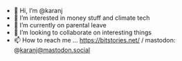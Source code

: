 - 👋 Hi, I’m @karanj
- 👀 I’m interested in money stuff and climate tech
- 🌱 I’m currently on parental leave
- 💞️ I’m looking to collaborate on interesting things
- 📫 How to reach me ... https://bitstories.net/ / mastodon: @karanj@mastodon.social

<!---
karanj/karanj is a ✨ special ✨ repository because its `README.md` (this file) appears on your GitHub profile.
You can click the Preview link to take a look at your changes.
--->
